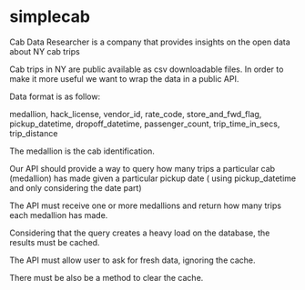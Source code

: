 # simplecab


Cab Data Researcher is a company that provides insights on the open data about NY cab trips


Cab trips in NY are public available as csv downloadable files. In order to make it more useful we want to wrap the data in a public API.


Data format is as follow:


medallion, hack_license, vendor_id, rate_code, store_and_fwd_flag, pickup_datetime, dropoff_datetime, passenger_count, trip_time_in_secs, trip_distance


The medallion is the cab identification.


Our API should provide a way to query how many trips a particular cab (medallion) has made given a particular pickup date ( using pickup_datetime and only considering the date part)


The API must receive one or more medallions and return how many trips each medallion has made.


Considering that the query creates a heavy load on the database, the results must be cached.


The API must allow user to ask for fresh data, ignoring the cache.

There must be also be a method to clear the cache.
